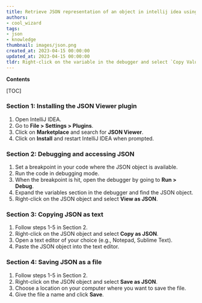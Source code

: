 ```yaml
---
title: Retrieve JSON representation of an object in intellij idea using debugger
authors:
- cool_wizard
tags:
- json
- knowledge
thumbnail: images/json.png
created_at: 2023-04-15 00:00:00
updated_at: 2023-04-15 00:00:00
tldr: Right-click on the variable in the debugger and select `Copy Value` -> `Copy JSON` and then paste it into a JSON file.
---
```


**Contents**

[TOC]

### Section 1: Installing the JSON Viewer plugin
1. Open IntelliJ IDEA.
2. Go to **File > Settings > Plugins**.
3. Click on **Marketplace** and search for **JSON Viewer**.
4. Click on **Install** and restart IntelliJ IDEA when prompted.

### Section 2: Debugging and accessing JSON
1. Set a breakpoint in your code where the JSON object is available.
2. Run the code in debugging mode.
3. When the breakpoint is hit, open the debugger by going to **Run > Debug**.
4. Expand the variables section in the debugger and find the JSON object.
5. Right-click on the JSON object and select **View as JSON**.

### Section 3: Copying JSON as text
1. Follow steps 1-5 in Section 2.
2. Right-click on the JSON object and select **Copy as JSON**.
3. Open a text editor of your choice (e.g., Notepad, Sublime Text).
4. Paste the JSON object into the text editor.

### Section 4: Saving JSON as a file
1. Follow steps 1-5 in Section 2.
2. Right-click on the JSON object and select **Save as JSON**.
3. Choose a location on your computer where you want to save the file.
4. Give the file a name and click **Save**.

